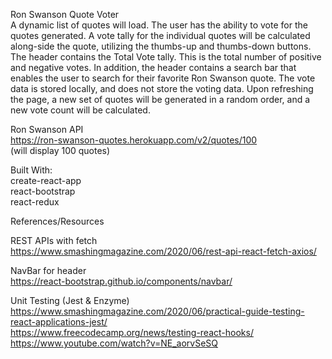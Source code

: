 Ron Swanson Quote Voter<br>
A dynamic list of quotes will load. The user has the ability to vote for the quotes generated. A vote tally for the individual quotes will be calculated along-side the quote, utilizing the thumbs-up and thumbs-down buttons. The header contains the Total Vote tally. This is the total number of positive and negative votes. In addition, the header contains a search bar that enables the user to search for their favorite Ron Swanson quote. The vote data is stored locally, and does not store the voting data. Upon refreshing the page, a new set of quotes will be generated in a random order, and a new vote count will be calculated.

Ron Swanson API<br>
https://ron-swanson-quotes.herokuapp.com/v2/quotes/100<br>
(will display 100 quotes)

Built With:<br>
create-react-app<br>
react-bootstrap<br>
react-redux<br>

References/Resources<br>

REST APIs with fetch<br>
https://www.smashingmagazine.com/2020/06/rest-api-react-fetch-axios/

NavBar for header<br>
https://react-bootstrap.github.io/components/navbar/

Unit Testing (Jest & Enzyme)<br>
https://www.smashingmagazine.com/2020/06/practical-guide-testing-react-applications-jest/<br>
https://www.freecodecamp.org/news/testing-react-hooks/<br>
https://www.youtube.com/watch?v=NE_aorvSeSQ

